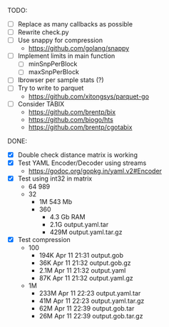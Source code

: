 TODO:
- [ ] Replace as many callbacks as possible
- [ ] Rewrite check.py
- [ ] Use snappy for compression
    - https://github.com/golang/snappy
- [ ] Implement limits in main function
    - [ ] minSnpPerBlock
    - [ ] maxSnpPerBlock
- [ ] Ibrowser per sample stats (?)
- [ ] Try to write to parquet
    - https://github.com/xitongsys/parquet-go
- [ ] Consider TABIX
    - https://github.com/brentp/bix
    - https://github.com/biogo/hts
    - https://github.com/brentp/cgotabix

DONE:
- [x] Double check distance matrix is working
- [x] Test YAML Encoder/Decoder using streams
    - https://godoc.org/gopkg.in/yaml.v2#Encoder
- [x] Test using int32 in matrix
    - 64 989
    - 32
        - 1M 543 Mb
        - 360
            - 4.3 Gb RAM
            - 2.1G output.yaml.tar
            - 429M output.yaml.tar.gz
- [X] Test compression
    - 100
        - 194K Apr 11 21:31 output.gob
        -  36K Apr 11 21:32 output.gob.gz
        - 2.1M Apr 11 21:32 output.yaml
        -  87K Apr 11 21:32 output.yaml.gz
    - 1M
        - 233M Apr 11 22:23 output.yaml.tar
        -  41M Apr 11 22:23 output.yaml.tar.gz
        -  62M Apr 11 22:39 output.gob.tar
        -  26M Apr 11 22:39 output.gob.tar.gz
